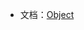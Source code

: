 - 文档：[Object](https://developer.mozilla.org/zh-CN/docs/Web/JavaScript/Reference/Global_Objects/Object)